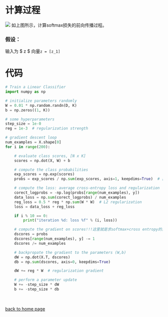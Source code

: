 <head>
    <script src="https://cdn.mathjax.org/mathjax/latest/MathJax.js?config=TeX-AMS-MML_HTMLorMML" type="text/javascript"></script>
    <script type="text/x-mathjax-config">
        MathJax.Hub.Config({
            tex2jax: {
            skipTags: ['script', 'noscript', 'style', 'textarea', 'pre'],
            inlineMath: [['$','$']]
            }
        });
    </script>
</head>

# 计算过程
![](https://i.loli.net/2021/02/02/hTI2yuedJU3j78B.png) 
如上图所示，计算softmax损失的前向传播过程。
### 假设：
输入为 $ z $ 向量`z = [z_1]`
# 代码
```python
# Train a Linear Classifier
import numpy as np

# initialize parameters randomly
W = 0.01 * np.random.randn(D, K)
b = np.zeros((1, K))

# some hyperparameters
step_size = 1e-0
reg = 1e-3  # regularization strength

# gradient descent loop
num_examples = X.shape[0]
for i in range(200):

    # evaluate class scores, [N x K]
    scores = np.dot(X, W) + b

    # compute the class probabilities
    exp_scores = np.exp(scores)
    probs = exp_scores / np.sum(exp_scores, axis=1, keepdims=True)  # [N x K]

    # compute the loss: average cross-entropy loss and regularization
    corect_logprobs = -np.log(probs[range(num_examples), y])
    data_loss = np.sum(corect_logprobs) / num_examples
    reg_loss = 0.5 * reg * np.sum(W * W)  # L2 regularization
    loss = data_loss + reg_loss

    if i % 10 == 0:
        print("iteration %d: loss %f" % (i, loss))

    # compute the gradient on scores!!!这里就是求softmax+cross entropy的具体实现
    dscores = probs
    dscores[range(num_examples), y] -= 1
    dscores /= num_examples

    # backpropate the gradient to the parameters (W,b)
    dW = np.dot(X.T, dscores)
    db = np.sum(dscores, axis=0, keepdims=True)

    dW += reg * W  # regularization gradient

    # perform a parameter update
    W += -step_size * dW
    b += -step_size * db
    
```

<br>[back to home page](./..)